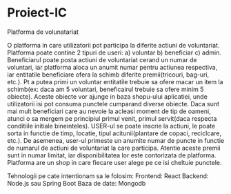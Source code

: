 # Proiect-IC

Platforma de volunatariat

O platforma in care utilizatorii pot participa la diferite actiuni de voluntariat. Platforma poate contine 2 tipuri de useri:
a) voluntar 
b) beneficiar
c) admin.
Beneficiarul poate posta actiuni de voluntariat cerand un numar de voluntari, iar platforma aloca un anumit numar pentru actiunea respectiva, iar entitatile beneficiare ofera la schimb diferite premii(tricouri, bag-uri, etc.). Pt a putea primi un voluntar entitatile trebuie sa ofere macar un item la schimb(ex: daca am 5 voluntari, beneficairul trebuie sa ofere minim 5 obiecte). Aceste obiecte vor ajunge in baza shopu-ului aplicatiei, unde utilizatorii isi pot consuma punctele cumparand diverse obiecte. Daca sunt mai mult beneficiari care au nevoie la acleasi moment de tip de oameni, atunci o sa mergem pe principiul primul venit, primul servit(daca respecta conditiile initiale bineinteles).
USER-ul se poate inscrie la actiuni, le poate sorta in functie de timp, locatie, tipul acitunii(plantare de copaci, reciclcare, etc.). De asemenea, user-ul primeste un anumite numar de puncte in functie de numarul de actiuni de voluntariat la care participa. 
Atentie aceste premii sunt in numar limitat, iar disponibilitatea lor este contorizata de platforma.
Platforma are un shop in care fiecare user alege pe ce isi cheltuie punctele.


Tehnologii pe cate intentionam sa le folosim:
Frontend: React
Backend: Node.js sau Spring Boot
Baza de date: Mongodb
